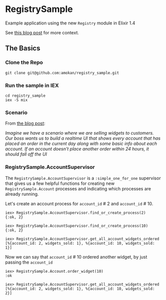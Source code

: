 # RegistrySample

Example application using the new `Registry` module in Elixir 1.4

See [this blog post](https://medium.com/@adammokan/registry-in-elixir-1-4-0-d6750fb5aeb#.7cnipan20) for more context.

## The Basics

### Clone the Repo

`git clone git@github.com:amokan/registry_sample.git`

### Run the sample in IEX

```
cd registry_sample
iex -S mix
```

### Scenario

From [the blog post](https://medium.com/@adammokan/registry-in-elixir-1-4-0-d6750fb5aeb#.7cnipan20):

_Imagine we have a scenario where we are selling widgets to customers. Our boss wants us to build a realtime UI that shows every account that has placed an order in the current day along with some basic info about each account. If an account doesn’t place another order within 24 hours, it should fall off the UI_

### RegistrySample.AccountSupervisor

The `RegistrySample.AccountSupervisor` is a `:simple_one_for_one` supervisor that gives us a few helpful functions for creating new `RegistrySample.Account` processes and indicating which processes are already running.

Let's create an account process for `account_id` # 2 and `account_id` # 10.
```
iex> RegistrySample.AccountSupervisor.find_or_create_process(2)
{:ok, 2}

iex> RegistrySample.AccountSupervisor.find_or_create_process(10)
{:ok, 2}

iex> RegistrySample.AccountSupervisor.get_all_account_widgets_ordered
[%{account_id: 2, widgets_sold: 1}, %{account_id: 10, widgets_sold: 1}]
```

Now we can say that `account_id` # 10 ordered another widget, by just passing the `account_id`

```
iex> RegistrySample.Account.order_widget(10)
:ok

iex> RegistrySample.AccountSupervisor.get_all_account_widgets_ordered
[%{account_id: 2, widgets_sold: 1}, %{account_id: 10, widgets_sold: 2}]
```

